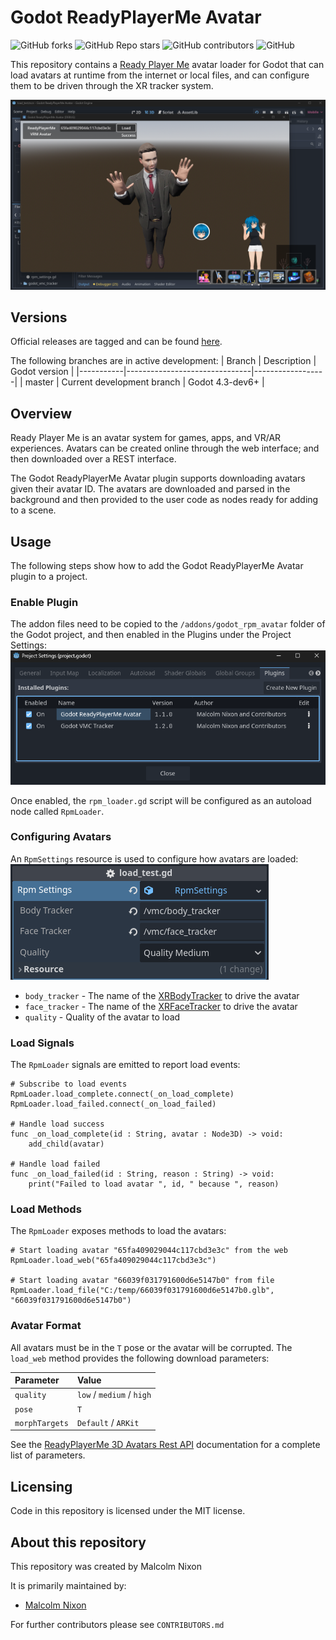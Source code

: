 # Godot ReadyPlayerMe Avatar

![GitHub forks](https://img.shields.io/github/forks/Malcolmnixon/GodotReadyPlayerMeAvatar?style=plastic)
![GitHub Repo stars](https://img.shields.io/github/stars/Malcolmnixon/GodotReadyPlayerMeAvatar?style=plastic)
![GitHub contributors](https://img.shields.io/github/contributors/Malcolmnixon/GodotReadyPlayerMeAvatar?style=plastic)
![GitHub](https://img.shields.io/github/license/Malcolmnixon/GodotReadyPlayerMeAvatar?style=plastic)

This repository contains a [Ready Player Me](https://readyplayer.me/) avatar loader for Godot that can load avatars at runtime from the internet or local files, and can configure them to be driven through the XR tracker system.

![Avatar Demo](/docs/avatar_demo.png)

## Versions

Official releases are tagged and can be found [here](https://github.com/Malcolmnixon/GodotReadyPlayerMeAvatar/releases).

The following branches are in active development:
|  Branch   |  Description                  |  Godot version   |
|-----------|-------------------------------|------------------|
|  master   | Current development branch    |  Godot 4.3-dev6+ |

## Overview

Ready Player Me is an avatar system for games, apps, and VR/AR experiences. Avatars can be created online through the web interface; and then downloaded over a REST interface.

The Godot ReadyPlayerMe Avatar plugin supports downloading avatars given their avatar ID. The avatars are downloaded and parsed in the background and then provided to the user code as nodes ready for adding to a scene.

## Usage

The following steps show how to add the Godot ReadyPlayerMe Avatar plugin to a project.

### Enable Plugin

The addon files need to be copied to the `/addons/godot_rpm_avatar` folder of the Godot project, and then enabled in the Plugins under the Project Settings:
![Enable Plugin](/docs/enable_plugin.png)

Once enabled, the `rpm_loader.gd` script will be configured as an autoload node called `RpmLoader`.

### Configuring Avatars

An `RpmSettings` resource is used to configure how avatars are loaded:
![RPM Settings](/docs/rpm_settings.png)
* `body_tracker` - The name of the [XRBodyTracker](https://docs.godotengine.org/en/latest/classes/class_xrbodytracker.html#class-xrbodytracker) to drive the avatar
* `face_tracker` - The name of the [XRFaceTracker](https://docs.godotengine.org/en/latest/classes/class_xrfacetracker.html) to drive the avatar
* `quality` - Quality of the avatar to load

### Load Signals

The `RpmLoader` signals are emitted to report load events:
```gdscript
# Subscribe to load events
RpmLoader.load_complete.connect(_on_load_complete)
RpmLoader.load_failed.connect(_on_load_failed)

# Handle load success
func _on_load_complete(id : String, avatar : Node3D) -> void:
    add_child(avatar)

# Handle load failed
func _on_load_failed(id : String, reason : String) -> void:
    print("Failed to load avatar ", id, " because ", reason)
```

### Load Methods

The `RpmLoader` exposes methods to load the avatars:
```gdscript
# Start loading avatar "65fa409029044c117cbd3e3c" from the web
RpmLoader.load_web("65fa409029044c117cbd3e3c")

# Start loading avatar "66039f031791600d6e5147b0" from file
RpmLoader.load_file("C:/temp/66039f031791600d6e5147b0.glb", "66039f031791600d6e5147b0")
```

### Avatar Format

All avatars must be in the `T` pose or the avatar will be corrupted. The `load_web` method provides the following download parameters:

| Parameter | Value |
| :---- | :---- |
| `quality` | `low` / `medium` / `high` |
| `pose` | `T` |
| `morphTargets` | `Default` / `ARKit` |

See the [ReadyPlayerMe 3D Avatars Rest API](https://docs.readyplayer.me/ready-player-me/api-reference/rest-api/avatars/get-3d-avatars) documentation for a complete list of parameters.

## Licensing

Code in this repository is licensed under the MIT license.

## About this repository

This repository was created by Malcolm Nixon

It is primarily maintained by:
- [Malcolm Nixon](https://github.com/Malcolmnixon/)

For further contributors please see `CONTRIBUTORS.md`
